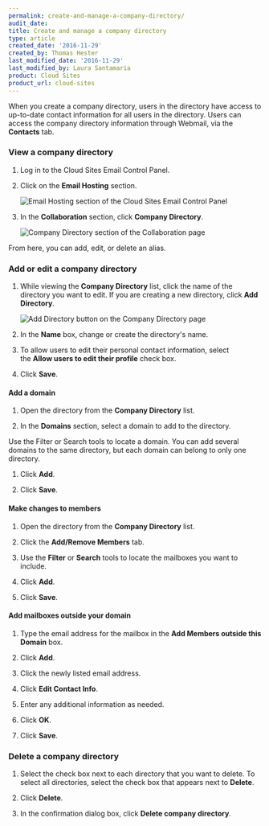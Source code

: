 ```yaml
---
permalink: create-and-manage-a-company-directory/
audit_date:
title: Create and manage a company directory
type: article
created_date: '2016-11-29'
created_by: Thomas Hester
last_modified_date: '2016-11-29'
last_modified_by: Laura Santamaria
product: Cloud Sites
product_url: cloud-sites
---
```


When you create a company directory, users in the directory have access to up-to-date contact information for all users in the directory. Users can access the company directory information through Webmail, via the **Contacts** tab.

### View a company directory

1. Log in to the Cloud Sites Email Control Panel.

1. Click on the **Email Hosting** section.

    <img src="{% asset_path cloud-sites/create-and-manage-a-company-directory/companydir1.png %}" alt="Email Hosting section of the Cloud Sites Email Control Panel" />

1. In the **Collaboration** section, click **Company Directory**.

    <img src="{% asset_path cloud-sites/create-and-manage-a-company-directory/companydir2.png %}" alt="Company Directory section of the Collaboration page" />

  From here, you can add, edit, or delete an alias.

### Add or edit a company directory

1. While viewing the **Company Directory** list, click the name of the directory you want to edit. If you are creating a new directory, click **Add Directory**.

    <img src="{% asset_path cloud-sites/create-and-manage-a-company-directory/companydir3.png %}" alt="Add Directory button on the Company Directory page" />

1. In the **Name** box, change or create the directory's name.

1. To allow users to edit their personal contact information, select the **Allow users to edit their profile** check box.

1. Click **Save**.

#### Add a domain
1. Open the directory from the **Company Directory** list.

1. In the **Domains** section, select a domain to add to the directory.

  Use the Filter or Search tools to locate a domain. You can add several domains to the same directory, but each domain can belong to only one directory.

1. Click **Add**.

1. Click **Save**.

#### Make changes to members

1. Open the directory from the **Company Directory** list.

1. Click the **Add/Remove Members** tab.

1. Use the **Filter** or **Search** tools to locate the mailboxes you want to include.

1. Click **Add**.

1. Click **Save**.

#### Add mailboxes outside your domain
1. Type the email address for the mailbox in the **Add Members outside this Domain** box.

1. Click **Add**.

1. Click the newly listed email address.

1. Click **Edit Contact Info**.

1. Enter any additional information as needed.

1. Click **OK**.

1. Click **Save**.

### Delete a company directory

1. Select the check box next to each directory that you want to delete. To select all directories, select the check box that appears next to **Delete**.

2. Click **Delete**.

3. In the confirmation dialog box, click **Delete company directory**.
